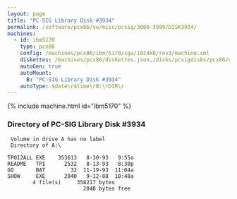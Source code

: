 ```yaml
---
layout: page
title: "PC-SIG Library Disk #3934"
permalink: /software/pcx86/sw/misc/pcsig/3000-3999/DISK3934/
machines:
  - id: ibm5170
    type: pcx86
    config: /machines/pcx86/ibm/5170/cga/1024kb/rev3/machine.xml
    diskettes: /machines/pcx86/diskettes.json,/disks/pcsigdisks/pcx86/diskettes.json
    autoGen: true
    autoMount:
      B: "PC-SIG Library Disk #3934"
    autoType: $date\r$time\rB:\rDIR\r
---
```


{% include machine.html id="ibm5170" %}

### Directory of PC-SIG Library Disk #3934

     Volume in drive A has no label
     Directory of A:\

    TPOI2ALL EXE    353613   8-30-93   9:55a
    README   TPI      2532   8-13-93   8:30p
    GO       BAT        32  11-19-93  11:04a
    SHOW     EXE      2040   9-12-88  10:48a
            4 file(s)     358217 bytes
                            2048 bytes free
